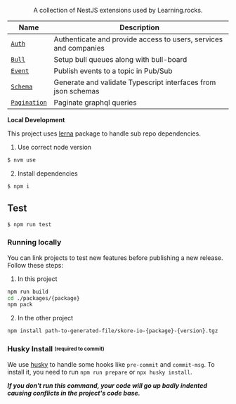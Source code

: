 <p align="center">
A collection of NestJS extensions used by Learning.rocks.
</p>

| Name                                  | Description                                                      |
| ------------------------------------- | ---------------------------------------------------------------- |
| [`Auth`](./packages/auth)             | Authenticate and provide access to users, services and companies |
| [`Bull`](./packages/bull)             | Setup bull queues along with bull-board                          |
| [`Event`](./packages/event)           | Publish events to a topic in Pub/Sub                             |
| [`Schema`](./packages/schema)         | Generate and validate Typescript interfaces from json schemas    |
| [`Pagination`](./packages/pagination) | Paginate graphql queries                                         |

**Local Development**

This project uses [lerna](https://www.npmjs.com/package/lerna) package to handle sub repo dependencies.

1.  Use correct node version

```bash
$ nvm use
```

2.  Install dependencies

```bash
$ npm i
```

## Test

```bash
$ npm run test
```

### Running locally

You can link projects to test new features before publishing a new release.
Follow these steps:

1. In this project

```bash
npm run build
cd ./packages/{package}
npm pack
```

2. In the other project

```bash
npm install path-to-generated-file/skore-io-{package}-{version}.tgz
```

### Husky Install <sub><sup>(required to commit)</sup></sub>

We use [husky](https://www.npmjs.com/package/husky) to handle some hooks like `pre-commit` and `commit-msg`. To install it, you need to run `npm run prepare` or `npx husky install`.

**_If you don't run this command, your code will go up badly indented causing conflicts in the project's code base._**
